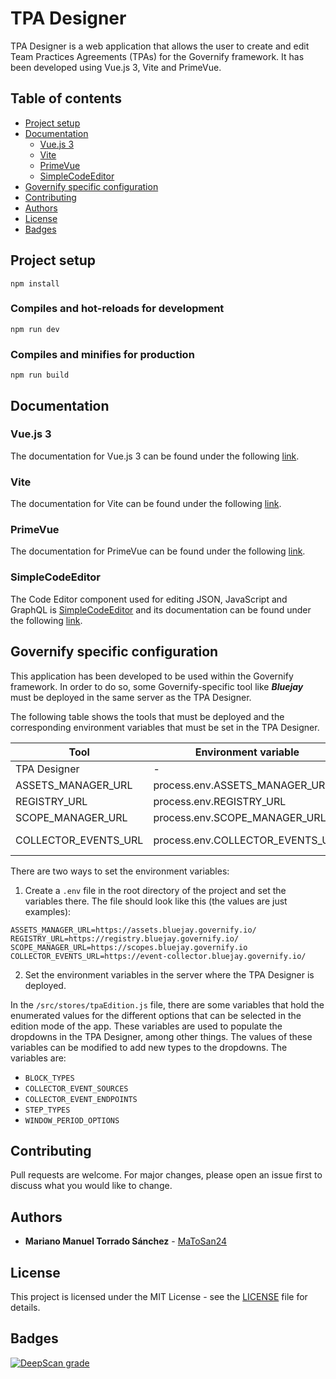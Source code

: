 # TPA Designer

TPA Designer is a web application that allows the user to create and edit Team Practices Agreements (TPAs) for the Governify framework. It has been developed using Vue.js 3, Vite and PrimeVue. 

## Table of contents

- [Project setup](#project-setup)
- [Documentation](#documentation)
  - [Vue.js 3](#vuejs-3)
  - [Vite](#vite)
  - [PrimeVue](#primevue)
  - [SimpleCodeEditor](#simplecodeeditor)
- [Governify specific configuration](#governify-specific-configuration)
- [Contributing](#contributing)
- [Authors](#authors)
- [License](#license)
- [Badges](#badges)


## Project setup
```
npm install
```

### Compiles and hot-reloads for development
```
npm run dev
```

### Compiles and minifies for production
```
npm run build
```

## Documentation

### Vue.js 3

The documentation for Vue.js 3 can be found under the following [link](https://vuejs.org/guide/introduction.html).

### Vite

The documentation for Vite can be found under the following [link](https://vitejs.dev/guide/).

### PrimeVue

The documentation for PrimeVue can be found under the following [link](https://primevue.org/).

### SimpleCodeEditor

The Code Editor component used for editing JSON, JavaScript and GraphQL is [SimpleCodeEditor](https://github.com/justcaliturner/simple-code-editor) and its documentation can be found under the following [link](https://simple-code-editor.vicuxd.com/).

## Governify specific configuration

This application has been developed to be used within the Governify framework. In order to do so, some Governify-specific tool like ***Bluejay*** must be deployed in the same server as the TPA Designer.

The following table shows the tools that must be deployed and the corresponding environment variables that must be set in the TPA Designer.

| Tool | Environment variable  | Default value | Example value |
| ---- | --------------------- | ------------- | ------------- |
| TPA Designer | - |  http://localhost:5173 | https://designer.bluejay.governify.io |
| ASSETS_MANAGER_URL | process.env.ASSETS_MANAGER_URL | http://localhost:5200 | https://assets.bluejay.governify.io/ |
| REGISTRY_URL | process.env.REGISTRY_URL | http://localhost:5400 | https://registry.bluejay.governify.io/ |
| SCOPE_MANAGER_URL | process.env.SCOPE_MANAGER_URL | http://localhost:5700 | https://scopes.bluejay.governify.io |
| COLLECTOR_EVENTS_URL | process.env.COLLECTOR_EVENTS_URL | http://localhost:5500 | https://event-collector.bluejay.governify.io/ |

There are two ways to set the environment variables:

1. Create a `.env` file in the root directory of the project and set the variables there. The file should look like this (the values are just examples):

```
ASSETS_MANAGER_URL=https://assets.bluejay.governify.io/
REGISTRY_URL=https://registry.bluejay.governify.io/
SCOPE_MANAGER_URL=https://scopes.bluejay.governify.io
COLLECTOR_EVENTS_URL=https://event-collector.bluejay.governify.io/
```

2. Set the environment variables in the server where the TPA Designer is deployed.

In the `/src/stores/tpaEdition.js` file, there are some variables that hold the enumerated values for the different options that can be selected in the edition mode of the app. These variables are used to populate the dropdowns in the TPA Designer, among other things. The values of these variables can be modified to add new types to the dropdowns. The variables are: 

- `BLOCK_TYPES`
- `COLLECTOR_EVENT_SOURCES`
- `COLLECTOR_EVENT_ENDPOINTS`
- `STEP_TYPES`
- `WINDOW_PERIOD_OPTIONS`

## Contributing
Pull requests are welcome. For major changes, please open an issue first to discuss what you would like to change.

## Authors

* **Mariano Manuel Torrado Sánchez** - [MaToSan24](https://github.com/MaToSan24)

## License

This project is licensed under the MIT License - see the [LICENSE](LICENSE) file for details.

## Badges

[![DeepScan grade](https://deepscan.io/api/teams/21971/projects/25327/branches/790692/badge/grade.svg)](https://deepscan.io/dashboard#view=project&tid=21971&pid=25327&bid=790692)